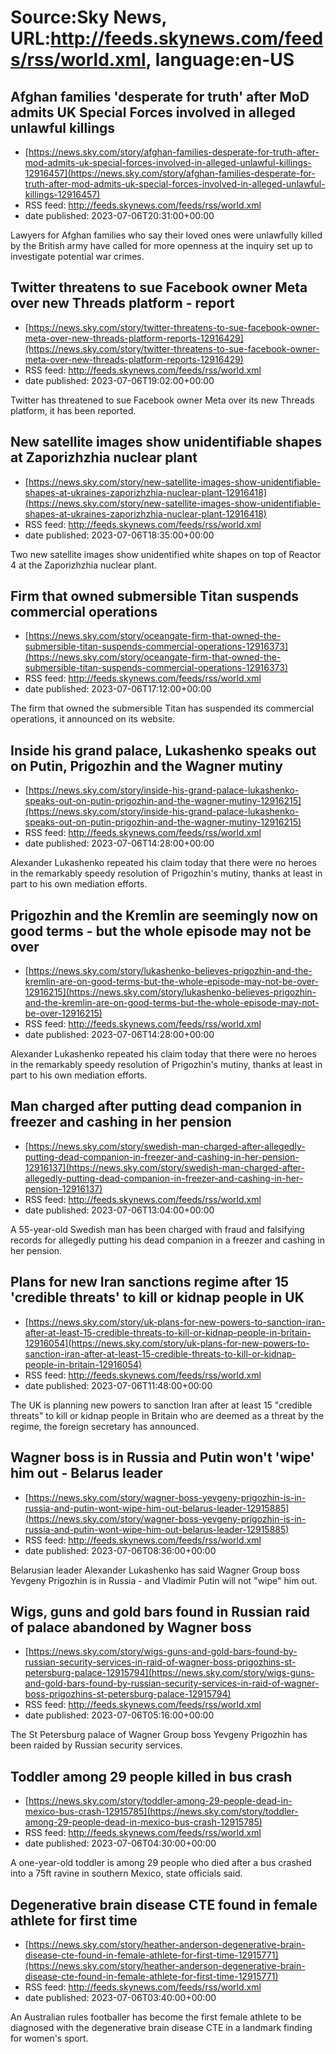 # Source:Sky News, URL:http://feeds.skynews.com/feeds/rss/world.xml, language:en-US

## Afghan families 'desperate for truth'  after MoD admits UK Special Forces involved in alleged unlawful killings
 - [https://news.sky.com/story/afghan-families-desperate-for-truth-after-mod-admits-uk-special-forces-involved-in-alleged-unlawful-killings-12916457](https://news.sky.com/story/afghan-families-desperate-for-truth-after-mod-admits-uk-special-forces-involved-in-alleged-unlawful-killings-12916457)
 - RSS feed: http://feeds.skynews.com/feeds/rss/world.xml
 - date published: 2023-07-06T20:31:00+00:00

Lawyers for Afghan families who say their loved ones were unlawfully killed by the British army have called for more openness at the inquiry set up to investigate potential war crimes.

## Twitter threatens to sue Facebook owner Meta over new Threads platform - report
 - [https://news.sky.com/story/twitter-threatens-to-sue-facebook-owner-meta-over-new-threads-platform-reports-12916429](https://news.sky.com/story/twitter-threatens-to-sue-facebook-owner-meta-over-new-threads-platform-reports-12916429)
 - RSS feed: http://feeds.skynews.com/feeds/rss/world.xml
 - date published: 2023-07-06T19:02:00+00:00

Twitter has threatened to sue Facebook owner Meta over its new Threads platform, it has been reported.

## New satellite images show unidentifiable shapes at Zaporizhzhia nuclear plant
 - [https://news.sky.com/story/new-satellite-images-show-unidentifiable-shapes-at-ukraines-zaporizhzhia-nuclear-plant-12916418](https://news.sky.com/story/new-satellite-images-show-unidentifiable-shapes-at-ukraines-zaporizhzhia-nuclear-plant-12916418)
 - RSS feed: http://feeds.skynews.com/feeds/rss/world.xml
 - date published: 2023-07-06T18:35:00+00:00

Two new satellite images show unidentified white shapes on top of Reactor 4 at the Zaporizhzhia nuclear plant.

## Firm that owned submersible Titan suspends commercial operations
 - [https://news.sky.com/story/oceangate-firm-that-owned-the-submersible-titan-suspends-commercial-operations-12916373](https://news.sky.com/story/oceangate-firm-that-owned-the-submersible-titan-suspends-commercial-operations-12916373)
 - RSS feed: http://feeds.skynews.com/feeds/rss/world.xml
 - date published: 2023-07-06T17:12:00+00:00

The firm that owned the submersible Titan has suspended its commercial operations, it announced on its website.

## Inside his grand palace, Lukashenko speaks out on Putin, Prigozhin and the Wagner mutiny
 - [https://news.sky.com/story/inside-his-grand-palace-lukashenko-speaks-out-on-putin-prigozhin-and-the-wagner-mutiny-12916215](https://news.sky.com/story/inside-his-grand-palace-lukashenko-speaks-out-on-putin-prigozhin-and-the-wagner-mutiny-12916215)
 - RSS feed: http://feeds.skynews.com/feeds/rss/world.xml
 - date published: 2023-07-06T14:28:00+00:00

Alexander Lukashenko repeated his claim today that there were no heroes in the remarkably speedy resolution of Prigozhin's mutiny, thanks at least in part to his own mediation efforts.

## Prigozhin and the Kremlin are seemingly now on good terms - but the whole episode may not be over
 - [https://news.sky.com/story/lukashenko-believes-prigozhin-and-the-kremlin-are-on-good-terms-but-the-whole-episode-may-not-be-over-12916215](https://news.sky.com/story/lukashenko-believes-prigozhin-and-the-kremlin-are-on-good-terms-but-the-whole-episode-may-not-be-over-12916215)
 - RSS feed: http://feeds.skynews.com/feeds/rss/world.xml
 - date published: 2023-07-06T14:28:00+00:00

Alexander Lukashenko repeated his claim today that there were no heroes in the remarkably speedy resolution of Prigozhin's mutiny, thanks at least in part to his own mediation efforts.

## Man charged after putting dead companion in freezer and cashing in her pension
 - [https://news.sky.com/story/swedish-man-charged-after-allegedly-putting-dead-companion-in-freezer-and-cashing-in-her-pension-12916137](https://news.sky.com/story/swedish-man-charged-after-allegedly-putting-dead-companion-in-freezer-and-cashing-in-her-pension-12916137)
 - RSS feed: http://feeds.skynews.com/feeds/rss/world.xml
 - date published: 2023-07-06T13:04:00+00:00

A 55-year-old Swedish man has been charged with fraud and falsifying records for allegedly putting his dead companion in a freezer and cashing in her pension.

## Plans for new Iran sanctions regime after 15 'credible threats' to kill or kidnap people in UK
 - [https://news.sky.com/story/uk-plans-for-new-powers-to-sanction-iran-after-at-least-15-credible-threats-to-kill-or-kidnap-people-in-britain-12916054](https://news.sky.com/story/uk-plans-for-new-powers-to-sanction-iran-after-at-least-15-credible-threats-to-kill-or-kidnap-people-in-britain-12916054)
 - RSS feed: http://feeds.skynews.com/feeds/rss/world.xml
 - date published: 2023-07-06T11:48:00+00:00

The UK is planning new powers to sanction Iran after at least 15 "credible threats" to kill or kidnap people in Britain who are deemed as a threat by the regime, the foreign secretary has announced.

## Wagner boss is in Russia and Putin won't 'wipe' him out - Belarus leader
 - [https://news.sky.com/story/wagner-boss-yevgeny-prigozhin-is-in-russia-and-putin-wont-wipe-him-out-belarus-leader-12915885](https://news.sky.com/story/wagner-boss-yevgeny-prigozhin-is-in-russia-and-putin-wont-wipe-him-out-belarus-leader-12915885)
 - RSS feed: http://feeds.skynews.com/feeds/rss/world.xml
 - date published: 2023-07-06T08:36:00+00:00

Belarusian leader Alexander Lukashenko has said Wagner Group boss Yevgeny Prigozhin is in Russia - and Vladimir Putin will not "wipe" him out.

## Wigs, guns and gold bars found in Russian raid of palace abandoned by Wagner boss
 - [https://news.sky.com/story/wigs-guns-and-gold-bars-found-by-russian-security-services-in-raid-of-wagner-boss-prigozhins-st-petersburg-palace-12915794](https://news.sky.com/story/wigs-guns-and-gold-bars-found-by-russian-security-services-in-raid-of-wagner-boss-prigozhins-st-petersburg-palace-12915794)
 - RSS feed: http://feeds.skynews.com/feeds/rss/world.xml
 - date published: 2023-07-06T05:16:00+00:00

The St Petersburg palace of Wagner Group boss Yevgeny Prigozhin has been raided by Russian security services.

## Toddler among 29 people killed in bus crash
 - [https://news.sky.com/story/toddler-among-29-people-dead-in-mexico-bus-crash-12915785](https://news.sky.com/story/toddler-among-29-people-dead-in-mexico-bus-crash-12915785)
 - RSS feed: http://feeds.skynews.com/feeds/rss/world.xml
 - date published: 2023-07-06T04:30:00+00:00

A one-year-old toddler is among 29 people who died after a bus crashed into a 75ft ravine in southern Mexico, state officials said.

## Degenerative brain disease CTE found in female athlete for first time
 - [https://news.sky.com/story/heather-anderson-degenerative-brain-disease-cte-found-in-female-athlete-for-first-time-12915771](https://news.sky.com/story/heather-anderson-degenerative-brain-disease-cte-found-in-female-athlete-for-first-time-12915771)
 - RSS feed: http://feeds.skynews.com/feeds/rss/world.xml
 - date published: 2023-07-06T03:40:00+00:00

An Australian rules footballer has become the first female athlete to be diagnosed with the degenerative brain disease CTE in a landmark finding for women's sport.

